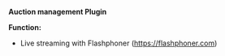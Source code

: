 **Auction management Plugin**

**Function:**
- Live streaming with Flashphoner (https://flashphoner.com)